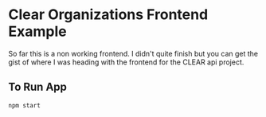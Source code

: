 # Clear Organizations Frontend Example

So far this is a non working frontend. I didn't quite finish but you can get the gist of where I was heading with the frontend for the CLEAR api project.

## To Run App

`npm start`
